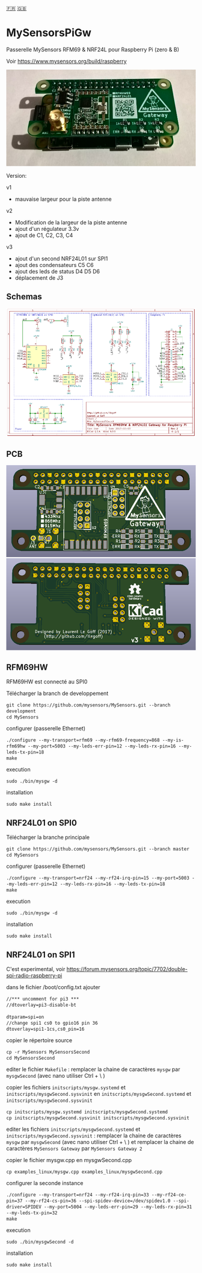 [:fr:](LISEZMOI.md) [:uk:](README.md)

MySensorsPiGw
=============
Passerelle MySensors RFM69 &amp; NRF24L pour Raspberry Pi (zero &amp; B)

Voir
https://www.mysensors.org/build/raspberry

![](IMG/SMA_GW_V2.PNG)

Version:

v1
- mauvaise largeur pour la piste antenne

v2
- Modification de la largeur de la piste antenne
- ajout d'un régulateur 3.3v
- ajout de  C1, C2, C3, C4

v3 
- ajout d'un second NRF24L01 sur SPI1
- ajout des condensateurs C5 C6
- ajout des leds de status D4 D5 D6
- déplacement de J3

Schemas
-------
![sch](IMG/SCH.PNG)

PCB
---
![Top](IMG/3DPCB.PNG)
![Bottom](IMG/3DPCBBack.PNG)

RFM69HW 
-------
RFM69HW est connecté au SPI0

Télécharger la branch de developpement

    git clone https://github.com/mysensors/MySensors.git --branch development
    cd MySensors

configurer (passerelle Ethernet)

    ./configure --my-transport=rfm69 --my-rfm69-frequency=868 --my-is-rfm69hw --my-port=5003 --my-leds-err-pin=12 --my-leds-rx-pin=16 --my-leds-tx-pin=18
    make
    
execution

    sudo ./bin/mysgw -d
    
installation

    sudo make install
    
NRF24L01 on SPI0
----------------
Télécharger la branche principale

    git clone https://github.com/mysensors/MySensors.git --branch master
    cd MySensors

configurer (passerelle Ethernet)

    ./configure --my-transport=nrf24 --my-rf24-irq-pin=15 --my-port=5003 --my-leds-err-pin=12 --my-leds-rx-pin=16 --my-leds-tx-pin=18
    make

execution

    sudo ./bin/mysgw -d

installation

    sudo make install

NRF24L01 on SPI1
----------------

C'est experimental, voir https://forum.mysensors.org/topic/7702/double-spi-radio-raspberry-pi

dans le fichier /boot/config.txt ajouter 

    //*** uncomment for pi3 ***
    //dtoverlay=pi3-disable-bt
    
    dtparam=spi=on
    //change spi1 cs0 to gpio16 pin 36
    dtoverlay=spi1-1cs,cs0_pin=16  

copier le répertoire source

    cp -r MySensors MySensorsSecond
    cd MySensorsSecond

editer le fichier `Makefile` : remplacer la chaine de caractères `mysgw` par `mysgwSecond` (avec nano utiliser Ctrl + \ )

copier les fichiers `initscripts/mysgw.systemd` et `initscripts/mysgwSecond.sysvinit` en `initscripts/mysgwSecond.systemd` et `initscripts/mysgwSecond.sysvinit` 
    
    cp initscripts/mysgw.systemd initscripts/mysgwSecond.systemd
    cp initscripts/mysgwSecond.sysvinit initscripts/mysgwSecond.sysvinit
    
editer les fichiers `initscripts/mysgwSecond.systemd` et `initscripts/mysgwSecond.sysvinit` : remplacer la chaine de caractères `mysgw` par `mysgwSecond` (avec nano utiliser Ctrl + \ ) et remplacer la chaine de caractères `MySensors Gateway` par `MySensors Gateway 2`

copier  le fichier mysgw.cpp en mysgwSecond.cpp 

    cp examples_linux/mysgw.cpp examples_linux/mysgwSecond.cpp

configurer la seconde instance 

    ./configure --my-transport=nrf24 --my-rf24-irq-pin=33 --my-rf24-ce-pin=37 --my-rf24-cs-pin=36 --spi-spidev-device=/dev/spidev1.0 --spi-driver=SPIDEV --my-port=5004 --my-leds-err-pin=29 --my-leds-rx-pin=31 --my-leds-tx-pin=32
    make
    
execution

    sudo ./bin/mysgwSecond -d
    
installation

    sudo make install
